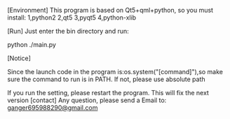 [Environment]
This program is based on Qt5+qml+python, so you must install:
1,python2
2,qt5
3,pyqt5
4,python-xlib

[Run]
Just enter the bin directory and run:

python ./main.py


[Notice]

Since the launch code in the program is:os.system("[command]"),so make sure the command to  run is in  PATH.
If not, please use absolute path

If you run the setting, please restart the program. This will fix the next version
[contact]
Any question, please send a Email to:
ganger695988290@gmail.com
